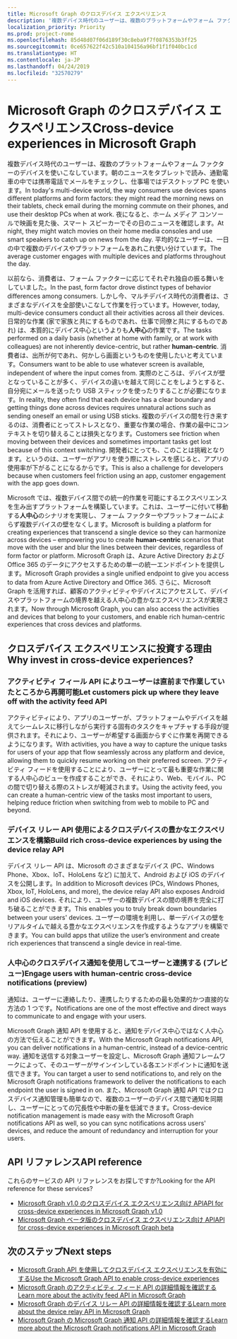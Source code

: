 ```yaml
---
title: Microsoft Graph のクロスデバイス エクスペリエンス
description: '複数デバイス時代のユーザーは、複数のプラットフォームやフォーム ファクターのデバイスを使いこなしています。朝のニュースをタブレットで読み、通勤電車の中では携帯電話でメールをチェックし、仕事場ではデスクトップ PC を使います。 夜になると、ホーム メディア コンソールで映画を見た後、スマート スピーカーでその日のニュースを確認します。 平均的なユーザーは、一日の中で複数のデバイスやプラットフォームをあれこれ使い分けています。 '
localization_priority: Priority
ms.prod: project-rome
ms.openlocfilehash: 85d48d07f06d189f30c8eba9f7f0876353b3ff25
ms.sourcegitcommit: 0ce657622f42c510a104156a96bf1f1f040bc1cd
ms.translationtype: HT
ms.contentlocale: ja-JP
ms.lasthandoff: 04/24/2019
ms.locfileid: "32570279"
---
```

# <a name="cross-device-experiences-in-microsoft-graph"></a><span data-ttu-id="e6960-105">Microsoft Graph のクロスデバイス エクスペリエンス</span><span class="sxs-lookup"><span data-stu-id="e6960-105">Cross-device experiences in Microsoft Graph</span></span>

<span data-ttu-id="e6960-106">複数デバイス時代のユーザーは、複数のプラットフォームやフォーム ファクターのデバイスを使いこなしています。朝のニュースをタブレットで読み、通勤電車の中では携帯電話でメールをチェックし、仕事場ではデスクトップ PC を使います。</span><span class="sxs-lookup"><span data-stu-id="e6960-106">In today's multi-device world, the way consumers use devices spans different platforms and form factors: they might read the morning news on their tablets, check email during the morning commute on their phones, and use their desktop PCs when at work.</span></span> <span data-ttu-id="e6960-107">夜になると、ホーム メディア コンソールで映画を見た後、スマート スピーカーでその日のニュースを確認します。</span><span class="sxs-lookup"><span data-stu-id="e6960-107">At night, they might watch movies on their home media consoles and use smart speakers to catch up on news from the day.</span></span> <span data-ttu-id="e6960-108">平均的なユーザーは、一日の中で複数のデバイスやプラットフォームをあれこれ使い分けています。</span><span class="sxs-lookup"><span data-stu-id="e6960-108">The average customer engages with multiple devices and platforms throughout the day.</span></span> 

<span data-ttu-id="e6960-109">以前なら、消費者は、フォーム ファクターに応じてそれぞれ独自の振る舞いをしていました。</span><span class="sxs-lookup"><span data-stu-id="e6960-109">In the past, form factor drove distinct types of behavior differences among consumers.</span></span> <span data-ttu-id="e6960-110">しかし今、マルチデバイス時代の消費者は、さまざまなデバイスを全部使いこなして作業を行っています。</span><span class="sxs-lookup"><span data-stu-id="e6960-110">However, today, multi-device consumers conduct all their activities across all their devices.</span></span> <span data-ttu-id="e6960-111">日常的な作業 (家で家族と共にするものであれ、仕事で同僚と共にするものであれ) は、本質的にデバイス中心というよりも**人中心**の作業です。</span><span class="sxs-lookup"><span data-stu-id="e6960-111">The tasks performed on a daily basis (whether at home with family, or at work with colleagues) are not inherently device-centric, but rather **human-centric**.</span></span> <span data-ttu-id="e6960-112">消費者は、出所が何であれ、何かしら画面というものを使用したいと考えています。</span><span class="sxs-lookup"><span data-stu-id="e6960-112">Consumers want to be able to use whatever screen is available, independent of where the input comes from.</span></span> <span data-ttu-id="e6960-113">実際のところは、デバイスが壁となっていることが多く、デバイスの違いを越えて同じことをしようとすると、自分宛にメールを送ったり USB スティックを使ったりすることが必要になります。</span><span class="sxs-lookup"><span data-stu-id="e6960-113">In reality, they often find that each device has a clear boundary and getting things done across devices requires unnatural actions such as sending oneself an email or using USB sticks.</span></span> <span data-ttu-id="e6960-114">複数のデバイスの間を行き来するのは、消費者にとってストレスとなり、重要な作業の場合、作業の最中にコンテキストを切り替えることは損失となります。</span><span class="sxs-lookup"><span data-stu-id="e6960-114">Customers see friction when moving between their devices and sometimes important tasks get lost because of this context switching.</span></span> <span data-ttu-id="e6960-115">開発者にとっても、このことは挑戦となります。というのは、ユーザーがアプリを使う際にストレスを感じると、アプリの使用率が下がることになるからです。</span><span class="sxs-lookup"><span data-stu-id="e6960-115">This is also a challenge for developers because when customers feel friction using an app, customer engagement with the app goes down.</span></span>

<span data-ttu-id="e6960-116">Microsoft では、複数デバイス間での統一的作業を可能にするエクスペリエンスを生み出すプラットフォームを構築しています。これは、ユーザーに付いて移動する**人中心**のシナリオを実現し、フォーム ファクターやプラットフォームによらず複数デバイスの壁をなくします。</span><span class="sxs-lookup"><span data-stu-id="e6960-116">Microsoft is building a platform for creating experiences that transcend a single device so they can harmonize across devices – empowering you to create **human-centric** scenarios that move with the user and blur the lines between their devices, regardless of form factor or platform.</span></span> <span data-ttu-id="e6960-117">Microsoft Graph は、Azure Active Directory および Office 365 のデータにアクセスするための単一の統一エンドポイントを提供します。</span><span class="sxs-lookup"><span data-stu-id="e6960-117">Microsoft Graph provides a single unified endpoint to give you access to data from Azure Active Directory and Office 365.</span></span> <span data-ttu-id="e6960-118">さらに、Microsoft Graph を活用すれば、顧客のアクティビティやデバイスにアクセスして、デバイスやプラットフォームの境界を越える人中心の豊かなエクスペリエンスが実現されます。</span><span class="sxs-lookup"><span data-stu-id="e6960-118">Now through Microsoft Graph, you can also access the activities and devices that belong to your customers, and enable rich human-centric experiences that cross devices and platforms.</span></span> 

## <a name="why-invest-in-cross-device-experiences"></a><span data-ttu-id="e6960-119">クロスデバイス エクスペリエンスに投資する理由</span><span class="sxs-lookup"><span data-stu-id="e6960-119">Why invest in cross-device experiences?</span></span>

### <a name="let-customers-pick-up-where-they-leave-off-with-the-activity-feed-api"></a><span data-ttu-id="e6960-120">アクティビティ フィール API によりユーザーは直前まで作業していたところから再開可能</span><span class="sxs-lookup"><span data-stu-id="e6960-120">Let customers pick up where they leave off with the activity feed API</span></span> 
<span data-ttu-id="e6960-121">アクティビティにより、アプリのユーザーが、プラットフォームやデバイスを越えてシームレスに移行しながら実行する固有のタスクをキャプチャする手段が提供されます。それにより、ユーザーが希望する画面からすぐに作業を再開できるようになります。</span><span class="sxs-lookup"><span data-stu-id="e6960-121">With activities, you have a way to capture the unique tasks for users of your app that flow seamlessly across any platform and device, allowing them to quickly resume working on their preferred screen.</span></span> <span data-ttu-id="e6960-122">アクティビティ フィードを使用することにより、ユーザーにとって最も重要な作業に関する人中心のビューを作成することができ、それにより、Web、モバイル、PC の間で切り替える際のストレスが軽減されます。</span><span class="sxs-lookup"><span data-stu-id="e6960-122">Using the activity feed, you can create a human-centric view of the tasks most important to users, helping reduce friction when switching from web to mobile to PC and beyond.</span></span> 

### <a name="build-rich-cross-device-experiences-by-using-the-device-relay-api"></a><span data-ttu-id="e6960-123">デバイス リレー API 使用によるクロスデバイスの豊かなエクスペリエンスを構築</span><span class="sxs-lookup"><span data-stu-id="e6960-123">Build rich cross-device experiences by using the device relay API</span></span> 
<span data-ttu-id="e6960-124">デバイス リレー API は、Microsoft のさまざまなデバイス (PC、Windows Phone、Xbox、IoT、HoloLens など) に加えて、Android および iOS のデバイスを公開します。</span><span class="sxs-lookup"><span data-stu-id="e6960-124">In addition to Microsoft devices (PCs, Windows Phones, Xbox, IoT, HoloLens, and more), the device relay API also exposes Android and iOS devices.</span></span> <span data-ttu-id="e6960-125">それにより、ユーザーの複数デバイスの間の境界を完全に打ち破ることができます。</span><span class="sxs-lookup"><span data-stu-id="e6960-125">This enables you to truly break down boundaries between your users' devices.</span></span> <span data-ttu-id="e6960-126">ユーザーの環境を利用し、単一デバイスの壁をリアルタイムで越える豊かなエクスペリエンスを作成するようなアプリを構築できます。</span><span class="sxs-lookup"><span data-stu-id="e6960-126">You can build apps that utilize the user’s environment and create rich experiences that transcend a single device in real-time.</span></span> 

### <a name="engage-users-with-human-centric-cross-device-notifications-preview"></a><span data-ttu-id="e6960-127">人中心のクロスデバイス通知を使用してユーザーと連携する (プレビュー)</span><span class="sxs-lookup"><span data-stu-id="e6960-127">Engage users with human-centric cross-device notifications (preview)</span></span>

<span data-ttu-id="e6960-128">通知は、ユーザーに連絡したり、連携したりするための最も効果的かつ直接的な方法の 1 つです。</span><span class="sxs-lookup"><span data-stu-id="e6960-128">Notifications are one of the most effective and direct ways to communicate to and engage with your users.</span></span> 

<span data-ttu-id="e6960-129">Microsoft Graph 通知 API を使用すると、通知をデバイス中心ではなく人中心の方法で伝えることができます。</span><span class="sxs-lookup"><span data-stu-id="e6960-129">With the Microsoft Graph notifications API, you can deliver notifications in a human-centric, instead of a device-centric way.</span></span> <span data-ttu-id="e6960-130">通知を送信する対象ユーザーを設定し、Microsoft Graph 通知フレームワークによって、そのユーザーがサインインしている各エンドポイントに通知を送信できます。</span><span class="sxs-lookup"><span data-stu-id="e6960-130">You can target a user to send notifications to, and rely on the Microsoft Graph notifications framework to deliver the notifications to each endpoint the user is signed in on.</span></span> <span data-ttu-id="e6960-131">また、Microsoft Graph 通知 API ではクロスデバイス通知管理も簡単なので、複数のユーザーのデバイス間で通知を同期し、ユーザーにとっての冗長性や中断の量を低減できます。</span><span class="sxs-lookup"><span data-stu-id="e6960-131">Cross-device notification management is made easy with the Microsoft Graph notifications API as well, so you can sync notifications across users' devices, and reduce the amount of redundancy and interruption for your users.</span></span> 

## <a name="api-reference"></a><span data-ttu-id="e6960-132">API リファレンス</span><span class="sxs-lookup"><span data-stu-id="e6960-132">API reference</span></span>
<span data-ttu-id="e6960-133">これらのサービスの API リファレンスをお探しですか?</span><span class="sxs-lookup"><span data-stu-id="e6960-133">Looking for the API reference for these services?</span></span>

- [<span data-ttu-id="e6960-134">Microsoft Graph v1.0 のクロスデバイス エクスペリエンス向け API</span><span class="sxs-lookup"><span data-stu-id="e6960-134">API for cross-device experiences in Microsoft Graph v1.0</span></span>](/graph/api/resources/project-rome-overview?view=graph-rest-1.0)
- [<span data-ttu-id="e6960-135">Microsoft Graph ベータ版のクロスデバイス エクスペリエンス向け API</span><span class="sxs-lookup"><span data-stu-id="e6960-135">API for cross-device experiences in Microsoft Graph beta</span></span>](/graph/api/resources/project-rome-overview?view=graph-rest-beta)


## <a name="next-steps"></a><span data-ttu-id="e6960-136">次のステップ</span><span class="sxs-lookup"><span data-stu-id="e6960-136">Next steps</span></span>

- [<span data-ttu-id="e6960-137">Microsoft Graph API を使用してクロスデバイス エクスペリエンスを有効にする</span><span class="sxs-lookup"><span data-stu-id="e6960-137">Use the Microsoft Graph API to enable cross-device experiences</span></span>](/graph/api/resources/cross-device-reference-overview?view=graph-rest-1.0)
- [<span data-ttu-id="e6960-138">Microsoft Graph のアクティビティ フィード API の詳細情報を確認する</span><span class="sxs-lookup"><span data-stu-id="e6960-138">Learn more about the activity feed API in Microsoft Graph</span></span>](activity-feed-concept-overview.md)
- [<span data-ttu-id="e6960-139">Microsoft Graph のデバイス リレー API の詳細情報を確認する</span><span class="sxs-lookup"><span data-stu-id="e6960-139">Learn more about the device relay API in Microsoft Graph</span></span>](device-relay-concept-overview.md)
- [<span data-ttu-id="e6960-140">Microsoft Graph の Microsoft Graph 通知 API の詳細情報を確認する</span><span class="sxs-lookup"><span data-stu-id="e6960-140">Learn more about the Microsoft Graph notifications API in Microsoft Graph</span></span>](notifications-concept-overview.md)
